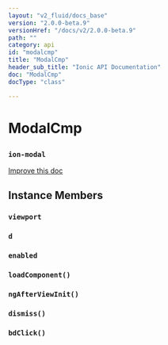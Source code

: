 ```yaml
---
layout: "v2_fluid/docs_base"
version: "2.0.0-beta.9"
versionHref: "/docs/v2/2.0.0-beta.9"
path: ""
category: api
id: "modalcmp"
title: "ModalCmp"
header_sub_title: "Ionic API Documentation"
doc: "ModalCmp"
docType: "class"

---
```










<h1 class="api-title">
<a class="anchor" name="modal-cmp" href="#modal-cmp"></a>

ModalCmp
<h3><code>ion-modal</code></h3>






</h1>

<a class="improve-v2-docs" href="http://github.com/driftyco/ionic/edit/2.0//src/components/modal/modal.ts#L168">
Improve this doc
</a>











<!-- @usage tag -->


<!-- @property tags -->



<!-- instance methods on the class -->

<h2><a class="anchor" name="instance-members" href="#instance-members"></a>Instance Members</h2>

<div id="viewport"></div>

<h3>
<a class="anchor" name="viewport" href="#viewport"></a>
<code>viewport</code>
  

</h3>












<div id="d"></div>

<h3>
<a class="anchor" name="d" href="#d"></a>
<code>d</code>
  

</h3>












<div id="enabled"></div>

<h3>
<a class="anchor" name="enabled" href="#enabled"></a>
<code>enabled</code>
  

</h3>












<div id="loadComponent"></div>

<h3>
<a class="anchor" name="loadComponent" href="#loadComponent"></a>
<code>loadComponent()</code>
  

</h3>












<div id="ngAfterViewInit"></div>

<h3>
<a class="anchor" name="ngAfterViewInit" href="#ngAfterViewInit"></a>
<code>ngAfterViewInit()</code>
  

</h3>












<div id="dismiss"></div>

<h3>
<a class="anchor" name="dismiss" href="#dismiss"></a>
<code>dismiss()</code>
  

</h3>












<div id="bdClick"></div>

<h3>
<a class="anchor" name="bdClick" href="#bdClick"></a>
<code>bdClick()</code>
  

</h3>













<!-- related link --><!-- end content block -->


<!-- end body block -->


